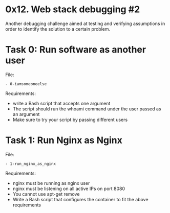 # 0x12. Web stack debugging #2

Another debugging challenge aimed at testing and verifying assumptions in order to identify the solution to a certain problem.

# Task 0: Run software as another user

File:

	- 0-iamsomeoneelse
Requirements:
- write a Bash script that accepts one argument
- The script should run the whoami command under the user passed as an argument
- Make sure to try your script by passing different users



# Task 1: Run Nginx as Nginx

File:

	- 1-run_nginx_as_nginx
Requirements:
- nginx must be running as nginx user
- nginx must be listening on all active IPs on port 8080
- You cannot use apt-get remove
- Write a Bash script that configures the container to fit the above requirements
